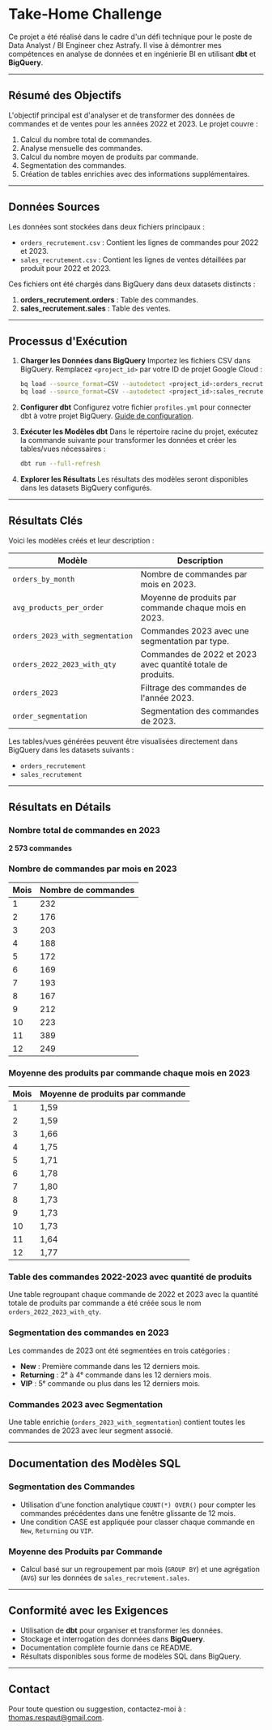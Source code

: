 # Take-Home Challenge

Ce projet a été réalisé dans le cadre d'un défi technique pour le poste de Data Analyst / BI Engineer chez Astrafy. Il vise à démontrer mes compétences en analyse de données et en ingénierie BI en utilisant **dbt** et **BigQuery**.

---

## Résumé des Objectifs

L'objectif principal est d'analyser et de transformer des données de commandes et de ventes pour les années 2022 et 2023. Le projet couvre :

1. Calcul du nombre total de commandes.
2. Analyse mensuelle des commandes.
3. Calcul du nombre moyen de produits par commande.
4. Segmentation des commandes.
5. Création de tables enrichies avec des informations supplémentaires.

---

## Données Sources

Les données sont stockées dans deux fichiers principaux :

- `orders_recrutement.csv` : Contient les lignes de commandes pour 2022 et 2023.
- `sales_recrutement.csv` : Contient les lignes de ventes détaillées par produit pour 2022 et 2023.

Ces fichiers ont été chargés dans BigQuery dans deux datasets distincts :

1. **orders_recrutement.orders** : Table des commandes.
2. **sales_recrutement.sales** : Table des ventes.

---

## Processus d'Exécution

1. **Charger les Données dans BigQuery**
   Importez les fichiers CSV dans BigQuery. Remplacez `<project_id>` par votre ID de projet Google Cloud :

   ```bash
   bq load --source_format=CSV --autodetect <project_id>:orders_recrutement.orders orders_recrutement.csv
   bq load --source_format=CSV --autodetect <project_id>:sales_recrutement.sales sales_recrutement.csv
   ```

2. **Configurer dbt**
   Configurez votre fichier `profiles.yml` pour connecter dbt à votre projet BigQuery. [Guide de configuration](https://docs.getdbt.com/docs/connecting-to-databases#bigquery).

3. **Exécuter les Modèles dbt**
   Dans le répertoire racine du projet, exécutez la commande suivante pour transformer les données et créer les tables/vues nécessaires :

   ```bash
   dbt run --full-refresh
   ```

4. **Explorer les Résultats**
   Les résultats des modèles seront disponibles dans les datasets BigQuery configurés.

---

## Résultats Clés

Voici les modèles créés et leur description :

| Modèle                       | Description                                           |
|------------------------------|-------------------------------------------------------|
| `orders_by_month`            | Nombre de commandes par mois en 2023.                |
| `avg_products_per_order`     | Moyenne de produits par commande chaque mois en 2023. |
| `orders_2023_with_segmentation` | Commandes 2023 avec une segmentation par type.      |
| `orders_2022_2023_with_qty`  | Commandes de 2022 et 2023 avec quantité totale de produits. |
| `orders_2023`                | Filtrage des commandes de l'année 2023.              |
| `order_segmentation`         | Segmentation des commandes de 2023.                  |

Les tables/vues générées peuvent être visualisées directement dans BigQuery dans les datasets suivants :

- `orders_recrutement`
- `sales_recrutement`

---

## Résultats en Détails

### Nombre total de commandes en 2023

**2 573 commandes**

### Nombre de commandes par mois en 2023

| Mois | Nombre de commandes |
|------|---------------------|
| 1    | 232                 |
| 2    | 176                 |
| 3    | 203                 |
| 4    | 188                 |
| 5    | 172                 |
| 6    | 169                 |
| 7    | 193                 |
| 8    | 167                 |
| 9    | 212                 |
| 10   | 223                 |
| 11   | 389                 |
| 12   | 249                 |

### Moyenne des produits par commande chaque mois en 2023

| Mois | Moyenne de produits par commande |
|------|-----------------------------------|
| 1    | 1,59                              |
| 2    | 1,59                              |
| 3    | 1,66                              |
| 4    | 1,75                              |
| 5    | 1,71                              |
| 6    | 1,78                              |
| 7    | 1,80                              |
| 8    | 1,73                              |
| 9    | 1,73                              |
| 10   | 1,73                              |
| 11   | 1,64                              |
| 12   | 1,77                              |

### Table des commandes 2022-2023 avec quantité de produits

Une table regroupant chaque commande de 2022 et 2023 avec la quantité totale de produits par commande a été créée sous le nom `orders_2022_2023_with_qty`.

### Segmentation des commandes en 2023

Les commandes de 2023 ont été segmentées en trois catégories :

- **New** : Première commande dans les 12 derniers mois.
- **Returning** : 2ᵉ à 4ᵉ commande dans les 12 derniers mois.
- **VIP** : 5ᵉ commande ou plus dans les 12 derniers mois.

### Commandes 2023 avec Segmentation

Une table enrichie (`orders_2023_with_segmentation`) contient toutes les commandes de 2023 avec leur segment associé.

---

## Documentation des Modèles SQL

### Segmentation des Commandes

- Utilisation d'une fonction analytique `COUNT(*) OVER()` pour compter les commandes précédentes dans une fenêtre glissante de 12 mois.
- Une condition CASE est appliquée pour classer chaque commande en `New`, `Returning` ou `VIP`.

### Moyenne des Produits par Commande

- Calcul basé sur un regroupement par mois (`GROUP BY`) et une agrégation (`AVG`) sur les données de `sales_recrutement.sales`.

---

## Conformité avec les Exigences

- Utilisation de **dbt** pour organiser et transformer les données.
- Stockage et interrogation des données dans **BigQuery**.
- Documentation complète fournie dans ce README.
- Résultats disponibles sous forme de modèles SQL dans BigQuery.

---

## Contact

Pour toute question ou suggestion, contactez-moi à : [thomas.respaut@gmail.com](mailto:thomas.respaut@gmail.com).
